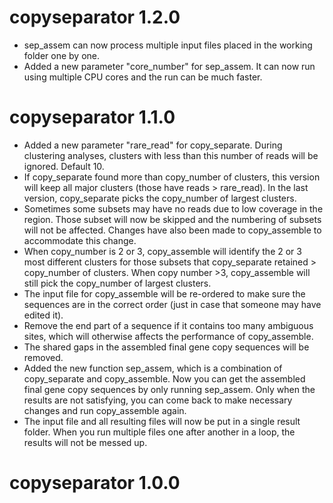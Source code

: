 # copyseparator 1.2.0
- sep_assem can now process multiple input files placed in the working folder one by one.
- Added a new parameter "core_number" for sep_assem. It can now run using multiple CPU cores and the run can be much faster.

# copyseparator 1.1.0

- Added a new parameter "rare_read" for copy_separate. During clustering analyses, clusters with less than this number of reads will be ignored. Default 10.
- If copy_separate found more than copy_number of clusters, this version will keep all major clusters (those have reads > rare_read). In the last version, copy_separate picks the copy_number of largest clusters.
- Sometimes some subsets may have no reads due to low coverage in the region. Those subset will now be skipped and the numbering of subsets will not be affected. Changes have also been made to copy_assemble to accommodate this change.
- When copy_number is 2 or 3, copy_assemble will identify the 2 or 3 most different clusters for those subsets that copy_separate retained > copy_number of clusters. When copy number >3, copy_assemble will still pick the copy_number of largest clusters.
- The input file for copy_assemble will be re-ordered to make sure the sequences are in the correct order (just in case that someone may have edited it).
- Remove the end part of a sequence if it contains too many ambiguous sites, which will otherwise affects the performance of copy_assemble.
- The shared gaps in the assembled final gene copy sequences will be removed.
- Added the new function sep_assem, which is a combination of copy_separate and copy_assemble. Now you can get the assembled final gene copy sequences by only running sep_assem. Only when the results are not satisfying, you can come back to make necessary changes and run copy_assemble again.
- The input file and all resulting files will now be put in a single result folder. When you run multiple files one after another in a loop, the results will not be messed up.

# copyseparator 1.0.0
